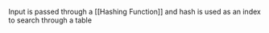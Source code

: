 Input is passed through a [[Hashing Function]] and hash is used as an index to search through a table